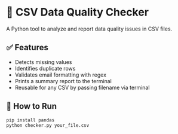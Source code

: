 # 🧹 CSV Data Quality Checker

A Python tool to analyze and report data quality issues in CSV files.

## ✅ Features

- Detects missing values
- Identifies duplicate rows
- Validates email formatting with regex
- Prints a summary report to the terminal
- Reusable for any CSV by passing filename via terminal

## 🚀 How to Run

```bash
pip install pandas
python checker.py your_file.csv
